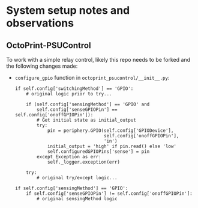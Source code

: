 # System setup notes and observations

## OctoPrint-PSUControl

To work with a simple relay control, likely this repo needs to be forked and
the following changes made:
* `configure_gpio` function in `octoprint_psucontrol/__init__.py`:
    ```
    if self.config['switchingMethod'] == 'GPIO':
        # original logic prior to try...
        
        if (self.config['sensingMethod'] == 'GPIO' and
            self.config['senseGPIOPin'] == self.config['onoffGPIOPin']):
            # Get initial state as initial_output
            try:
                pin = periphery.GPIO(self.config['GPIODevice'],
                                     self.config['onoffGPIOPin'],
                                     'in')
                initial_output = 'high' if pin.read() else 'low'
                self.configuredGPIOPins['sense'] = pin
            except Exception as err:
                self._logger.exception(err)
        
        try:
            # original try/except logic...
    
    if self.config['sensingMethod'] == 'GPIO':
        if self.config['senseGPIOPin'] != self.config['onoffGPIOPin']:
            # original sensingMethod logic
    ```
